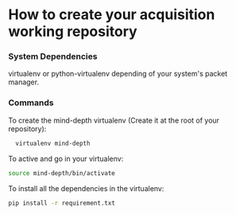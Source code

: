 How to create your acquisition working repository
==================================================

### System Dependencies

virtualenv or python-virtualenv depending of your system's packet manager.

### Commands

To create the mind-depth virtualenv (Create it at the root of your repository):

``` bash
  virtualenv mind-depth
```

To active and go in your virtualenv:

``` bash
source mind-depth/bin/activate
```

To install all the dependencies in the virtualenv:

``` bash
pip install -r requirement.txt
```
